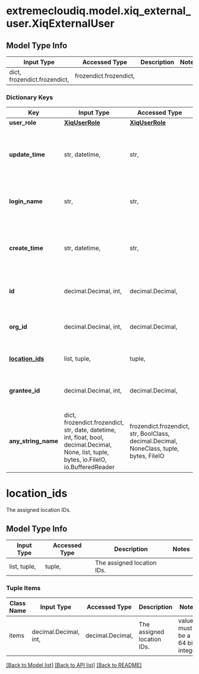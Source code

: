 # extremecloudiq.model.xiq_external_user.XiqExternalUser

## Model Type Info
Input Type | Accessed Type | Description | Notes
------------ | ------------- | ------------- | -------------
dict, frozendict.frozendict,  | frozendict.frozendict,  |  | 

### Dictionary Keys
Key | Input Type | Accessed Type | Description | Notes
------------ | ------------- | ------------- | ------------- | -------------
**user_role** | [**XiqUserRole**](XiqUserRole.md) | [**XiqUserRole**](XiqUserRole.md) |  | 
**update_time** | str, datetime,  | str,  | The last update time | value must conform to RFC-3339 date-time
**login_name** | str,  | str,  | Login name, i.e. username or login Email | 
**create_time** | str, datetime,  | str,  | The create time | value must conform to RFC-3339 date-time
**id** | decimal.Decimal, int,  | decimal.Decimal,  | The unique identifier | value must be a 64 bit integer
**org_id** | decimal.Decimal, int,  | decimal.Decimal,  | The HIQ organization ID if it is HIQ user. | [optional] value must be a 64 bit integer
**[location_ids](#location_ids)** | list, tuple,  | tuple,  | The assigned location IDs. | [optional] 
**grantee_id** | decimal.Decimal, int,  | decimal.Decimal,  | The home VIQ user ID of external user. | [optional] value must be a 64 bit integer
**any_string_name** | dict, frozendict.frozendict, str, date, datetime, int, float, bool, decimal.Decimal, None, list, tuple, bytes, io.FileIO, io.BufferedReader | frozendict.frozendict, str, BoolClass, decimal.Decimal, NoneClass, tuple, bytes, FileIO | any string name can be used but the value must be the correct type | [optional]

# location_ids

The assigned location IDs.

## Model Type Info
Input Type | Accessed Type | Description | Notes
------------ | ------------- | ------------- | -------------
list, tuple,  | tuple,  | The assigned location IDs. | 

### Tuple Items
Class Name | Input Type | Accessed Type | Description | Notes
------------- | ------------- | ------------- | ------------- | -------------
items | decimal.Decimal, int,  | decimal.Decimal,  | The assigned location IDs. | value must be a 64 bit integer

[[Back to Model list]](../../README.md#documentation-for-models) [[Back to API list]](../../README.md#documentation-for-api-endpoints) [[Back to README]](../../README.md)

